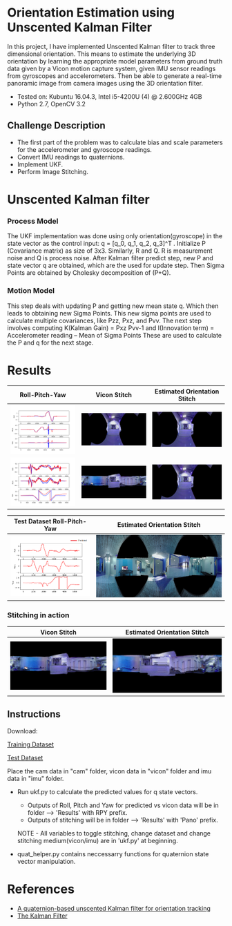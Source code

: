 Orientation Estimation using Unscented Kalman Filter
====================================================

In this project, I have implemented Unscented Kalman filter to track three dimensional orientation. This means to estimate the underlying 3D orientation by learning the appropriate model parameters from ground truth data given by a Vicon motion capture system, given IMU sensor readings from gyroscopes and accelerometers. Then be able to generate a real-time panoramic image from camera images using the 3D orientation filter.

* Tested on: Kubuntu 16.04.3, Intel i5-4200U (4) @ 2.600GHz 4GB
* Python 2.7, OpenCV 3.2

Challenge Description
---------------------
* The first part of the problem was to calculate bias and scale parameters for the accelerometer and gyroscope readings.
* Convert IMU readings to quaternions.
* Implement UKF.
* Perform Image Stitching.

# Unscented Kalman filter

### Process Model
The UKF implementation was done using only orientation(gyroscope) in the state vector as the control input: q = [q_0, q_1, q_2, q_3]^T . 
Initialize P (Covariance matrix) as size of 3x3. Similarly, R and Q. R is measurement noise and Q is process noise.
After Kalman filter predict step, new P and state vector q are obtained, which are the used for update step.
Then Sigma Points are obtained by Cholesky decomposition of (P+Q).

### Motion Model
This step deals with updating P and getting new mean state q. Which then leads to obtaining new Sigma Points. This new sigma points are used to calculate multiple covariances, like Pzz, Pxz, and Pvv. 
The next step involves computing K(Kalman Gain) = Pxz Pvv-1 and I(Innovation term) = Accelerometer reading – Mean of Sigma Points
These are used to calculate the P and q for the next stage.

# Results

| Roll-Pitch-Yaw | Vicon Stitch | Estimated Orientation Stitch |
| ----------- | ----------- | ----------- |
| <img src="Results/RPY1.png" width="200"> | <img src="Results/Pano1Vicon.jpg" width="200"> | <img src="Results/Pano1IMU.jpg" width="200"> |
| <img src="Results/RPY8.png" width="200"> | <img src="Results/Pano8Vicon.jpg" width="200"> | <img src="Results/Pano1IMU.jpg" width="200"> |

| Test Dataset Roll-Pitch-Yaw | Estimated Orientation Stitch |
| ----------- | ----------- |
| ![](Results/RPYwoVicon11.png) | ![](Results/Pano11.jpg) |

### Stitching in action
| Vicon Stitch | Estimated Orientation Stitch |
| ----------- | ----------- |
| [![](Results/Pano8Vicon.jpg)](https://youtu.be/p9OQAM88Epc) | [![](Results/Pano8IMU.jpg)](https://youtu.be/p30TAvp4XgA) |


Instructions
------------
Download:

[Training Dataset](https://upenn.app.box.com/v/ese650Proj2-train)

[Test Dataset](https://upenn.app.box.com/v/ese650Proj2-test)

Place the cam data in "cam" folder, vicon data in "vicon" folder and imu data in "imu" folder.

* Run ukf.py to calculate the predicted values for q state vectors.
	* Outputs of Roll, Pitch and Yaw for predicted vs vicon data will be in folder --> 'Results' with RPY prefix.
	* Outputs of stitching will be in folder --> 'Results' with 'Pano' prefix. 

	NOTE - All variables to toggle stitching, change dataset and change stitching medium(vicon/imu) are in 'ukf.py' at beginning.

* quat_helper.py contains neccessarry functions for quaternion state vector manipulation.

# References
* [A quaternion-based unscented Kalman filter for orientation tracking](http://ieeexplore.ieee.org/document/1257247/)
* [The Kalman Filter](http://www.stat.columbia.edu/~liam/teaching/neurostat-spr12/papers/hmm/KF-welling-notes.pdf)
